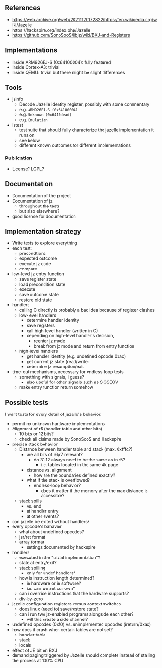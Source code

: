 ## References

- <https://web.archive.org/web/20211120172822/https://en.wikipedia.org/wiki/Jazelle>
- <https://hackspire.org/index.php/Jazelle>
- <https://github.com/SonoSooS/libjz/wiki/BXJ-and-Registers>



## Implementations

- Inside ARM926EJ-S (0x64100004): fully featured
- Inside Cortex-A8: trivial
- Inside QEMU: trivial but there might be slight differences

## Tools

- jzinfo
  - Decode Jazelle identity register, possibly with some commentary
  - e.g. `ARM926EJ-S (0x64100004)`
  - e.g. `Unknown (0x6410dead)`
  - e.g. `Emulation`
- jztest
  - test suite that should fully characterize the jazelle implementation it runs on
  - see below
  - different known outcomes for different implementations

### Publication

- License? LGPL?


## Documentation

- Documentation of the project
- Documentation of jz
  - throughout the tests
  - but also elsewhere?
- good license for documentation


## Implementation strategy

- Write tests to explore everything
- each test:
  - precondtions
  - expected outcome
  - execute jz code
  - compare
- low-level jz entry function
  - save register state
  - load precondition state
  - execute
  - save outcome state
  - restore old state
- handlers
  - calling C directly is probably a bad idea because of register clashes
  - low-level handlers
    - determine handler identity
    - save registers
    - call high-level handler (written in C)
    - depending on high-level handler's decision,
      - reenter jz mode
      - break from jz mode and return from entry function
  - high-level handlers
    - get handler identity (e.g. undefined opcode 0xac)
    - get current jz state (read/write)
    - determine jz resumption/exit
- time-out mechanisms, necessary for endless-loop tests
  - something with signals, i guess?
    - also useful for other signals such as SIGSEGV
  - make entry function return somehow


## Possible tests

I want tests for every detail of jazelle's behavior.


- permit no unknown hardware implementations
- Alignment of r5 (handler table and other bits)
  - 10 bits or 12 bits?
  - check all claims made by SonoSooS and Hackspire
- precise stack behavior
  - Distance between handler table and stack (max. 0xfffc?)
    - are all bits of r6/r7 relevant?
      - do 31:12 always need to be the same as in r5?
        - i.e. tables located in the same 4k page
    - distance vs. alignment
      - how are the boundaries defined exactly?
    - what if the stack is overflowed?
      - endless-loop behavior?
        - does it matter if the memory after the max distance is accessible?
  - stack spills
    - vs. end
    - at handler entry
    - at other events?
- can jazelle be exited without handlers?
- every opcode's bahavior
  - what about undefined opcodes?
  - jsr/ret format
  - array format
    - settings documented by hackspire
- handlers
  - executed in the "trivial implementation"?
  - state at entry/exit?
  - stack spilling
    - only for undef handlers?
  - how is instruction length determined?
    - in hardware or in software?
    - i.e. can we set our own?
  - can i override instructions that the hardware supports?
  - div-by-zero
- jazelle configuration registers versus context switches
  - does linux (need to) save/restore state?
  - can i run two jz-enabled programs alongside each other?
    - will this create a side channel?
- undefined opcodes (0xf0) vs. unimplemented opcodes (ireturn/0xac)
- how does it crash when certain tables are not set?
  - handler table
  - stack
  - locals
- effect of JE bit on BXJ
- demand paging triggered by Jazelle should complete instead of stalling the
  process at 100% CPU
